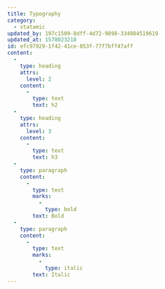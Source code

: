 ```yaml
---
title: Typography
category:
  - statamic
updated_by: 197c1509-8dff-4d72-9898-334084519619
updated_at: 1578023218
id: efc97929-1f42-41ce-853f-77f7bff47aff
content:
  -
    type: heading
    attrs:
      level: 2
    content:
      -
        type: text
        text: h2
  -
    type: heading
    attrs:
      level: 3
    content:
      -
        type: text
        text: h3
  -
    type: paragraph
    content:
      -
        type: text
        marks:
          -
            type: bold
        text: Bold
  -
    type: paragraph
    content:
      -
        type: text
        marks:
          -
            type: italic
        text: Italic
---
```

